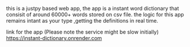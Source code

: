 this is a justpy based web app, the app is a instant word dictionary that consisit of around 60000+ 
words stored on csv file. the logic for this app remains intant as your type ,getting the definitions in real time.

link for the app (Please note the service might be slow initially)
https://instant-dictionary.onrender.com
